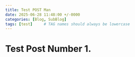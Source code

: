 ```yaml
---
title: Test POST Man 
date: 2025-06-28 11:48:00 +/-0000
categories: [Blog, SubBlog]
tags: [test]     # TAG names should always be lowercase
---
```


# Test Post Number 1.
